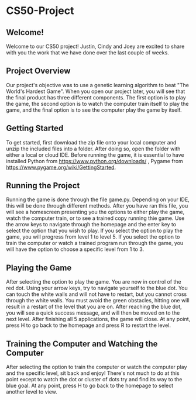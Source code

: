 # CS50-Project

## Welcome!

Welcome to our CS50 project! Justin, Cindy and Joey are excited to share with you the work that we have done over the last couple of weeks. 

## Project Overview 

Our project's objective was to use a genetic learning algorithm to beat "The World's Hardest Game". When you open our project later, you will see that the final product has three different components. The first option is to play the game, the second option is to watch the computer train itself to play the game, and the final option is to see the computer play the game by itself. 

## Getting Started 

To get started, first download the zip file onto your local computer and unzip the included files into a folder. After doing so, open the folder with either a local or cloud IDE. Before running the game, it is essential to have installed Python from https://www.python.org/downloads/ , Pygame from https://www.pygame.org/wiki/GettingStarted. 

## Running the Project 

Running the game is done through the file game.py. Depending on your IDE, this will be done through different methods. After you have ran this file, you will see a homescreen presenting you the options to either play the game, watch the computer train, or to see a trained copy running thie game. Use the arrow keys to navigate through the homepage and the enter key to select the option that you wish to play. If you select the option to play the game, you will progress from level 1 to level 5. If you select the option to train the computer or watch a trained program run through the game, you will have the option to choose a specific level from 1 to 3. 

## Playing the Game 

After selecting the option to play the game. You are now in control of the red dot. Using your arrow keys, try to navigate yourself to the blue dot. You can touch the white walls and will not have to restart, but you cannot cross through the white walls. You must avoid the green obstacles, hitting one will result in a restart of the level that you are on. After reaching the blue dot, you will see a quick success message, and will then be moved on to the next level. After finishing all 5 applications, the game will close. At any point, press H to go back to the homepage and press R to restart the level. 

## Training the Computer and Watching the Computer 

After selecting the option to train the computer or watch the computer play and the specific level, sit back and enjoy! There's not much to do at this point except to watch the dot or cluster of dots try and find its way to the blue goal. At any point, press H to go back to the homepage to select another level to view. 







